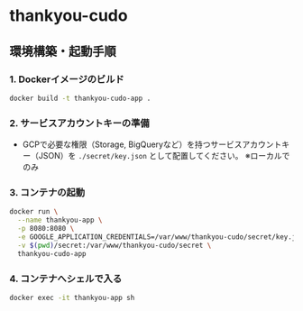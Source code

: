# thankyou-cudo

## 環境構築・起動手順

### 1. Dockerイメージのビルド

```sh
docker build -t thankyou-cudo-app .
```

### 2. サービスアカウントキーの準備

- GCPで必要な権限（Storage, BigQueryなど）を持つサービスアカウントキー（JSON）を `./secret/key.json` として配置してください。
※ローカルでのみ

### 3. コンテナの起動

```sh
docker run \
  --name thankyou-app \
  -p 8080:8080 \
  -e GOOGLE_APPLICATION_CREDENTIALS=/var/www/thankyou-cudo/secret/key.json \
  -v $(pwd)/secret:/var/www/thankyou-cudo/secret \
  thankyou-cudo-app
```

### 4. コンテナへシェルで入る

```sh
docker exec -it thankyou-app sh
```
